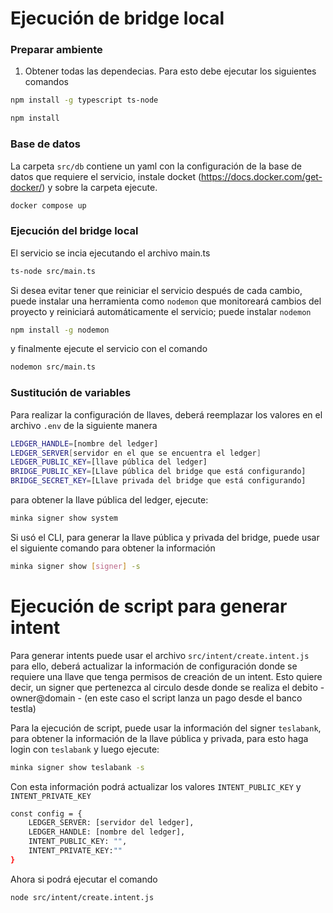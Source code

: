 
# Ejecución de bridge local
### Preparar ambiente
1. Obtener todas las dependecias. Para esto debe ejecutar los siguientes comandos


```bash
npm install -g typescript ts-node
```
```bash
npm install
```

### Base de datos
La carpeta `src/db` contiene un yaml con la configuración de la base de datos que requiere el servicio, instale docket (https://docs.docker.com/get-docker/) y sobre la carpeta ejecute. 

```bash
docker compose up
``` 
### Ejecución del bridge local 

El servicio se incia ejecutando el archivo main.ts
```bash
ts-node src/main.ts
``` 
Si desea evitar tener que reiniciar el servicio después de cada cambio, puede instalar una herramienta como `nodemon` que monitoreará cambios del proyecto y reiniciará automáticamente el servicio; puede instalar `nodemon`
```bash
npm install -g nodemon
```

y finalmente ejecute el servicio con el comando 
```bash
nodemon src/main.ts
```

### Sustitución de variables
Para realizar la configuración de llaves, deberá reemplazar los valores en el archivo `.env` de la siguiente manera

```bash
LEDGER_HANDLE=[nombre del ledger]
LEDGER_SERVER[servidor en el que se encuentra el ledger]
LEDGER_PUBLIC_KEY=[llave pública del ledger] 
BRIDGE_PUBLIC_KEY=[Llave pública del bridge que está configurando]
BRIDGE_SECRET_KEY=[Llave privada del bridge que está configurando]
```

para obtener la llave pública del ledger, ejecute:
```bash
minka signer show system
```
Si usó el CLI, para generar la llave pública y privada del bridge, puede usar el siguiente comando para obtener la información
```bash
minka signer show [signer] -s
```


# Ejecución de script para generar intent

Para generar intents puede usar el archivo `src/intent/create.intent.js` para ello, deberá actualizar la información de configuración donde se requiere una llave que tenga permisos de creación de un intent. Esto quiere decir, un signer que pertenezca al circulo desde donde se realiza el debito - owner@domain - (en este caso el script lanza un pago desde el banco testla) 

Para la ejecución de script, puede usar la información del signer `teslabank`, para obtener la información de la llave pública y privada, para esto haga login con `teslabank` y luego ejecute:

```bash
minka signer show teslabank -s
```
Con esta información podrá actualizar los valores `INTENT_PUBLIC_KEY` y `INTENT_PRIVATE_KEY`
```bash
const config = {
    LEDGER_SERVER: [servidor del ledger],
    LEDGER_HANDLE: [nombre del ledger],
    INTENT_PUBLIC_KEY: "",
    INTENT_PRIVATE_KEY:""
}
```
Ahora si podrá ejecutar el comando 
```bash
node src/intent/create.intent.js
```
